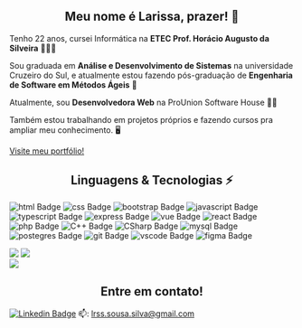 <h2 style="text-align:center">Meu nome é Larissa, prazer! 👋</h2>

Tenho 22 anos, cursei Informática na __ETEC Prof. Horácio Augusto da Silveira__ 👩🏻‍🎓

Sou graduada em __Análise e Desenvolvimento de Sistemas__ na universidade Cruzeiro do Sul, e atualmente estou fazendo pós-graduação de __Engenharia de Software em Métodos Ágeis__ 💫 

Atualmente, sou __Desenvolvedora Web__ na ProUnion Software House 👩‍💻

Também estou trabalhando em projetos próprios e fazendo cursos pra ampliar meu conhecimento. 🖥

<a href="https://devlari.vercel.app/">Visite meu portfólio!</a>


<h2 style="text-align:center">Linguagens & Tecnologias ⚡</h2>

![html Badge](https://img.shields.io/badge/HTML5-E34F26?style=for-the-badge&logo=html5&logoColor=white)
![css Badge](https://img.shields.io/badge/CSS3-1572B6?style=for-the-badge&logo=css3&logoColor=white)
![bootstrap Badge](https://img.shields.io/badge/Bootstrap-563D7C?style=for-the-badge&logo=bootstrap&logoColor=white)
![javascript Badge](https://img.shields.io/badge/JavaScript-323330?style=for-the-badge&logo=javascript&logoColor=F7DF1E)
![typescript Badge](https://img.shields.io/badge/TypeScript-323330?style=for-the-badge&logo=typescript&logoColor=007ACC)
![express Badge](https://img.shields.io/badge/Express.js-404D59?style=for-the-badge)
![vue Badge](https://img.shields.io/badge/Vue.js-35495E?style=for-the-badge&logo=vue.js&logoColor=4FC08D)
![react Badge](https://img.shields.io/badge/React-20232A?style=for-the-badge&logo=react&logoColor=61DAFB)
![php Badge](https://img.shields.io/badge/PHP-8993c1?style=for-the-badge&logo=php&logoColor=white)
![C++ Badge](https://img.shields.io/badge/C++-017fcd?style=for-the-badge&logo=C&logoColor=white)
![CSharp Badge](https://img.shields.io/badge/CSharp-9e6ed8?style=for-the-badge&logo=CSharp&logoColor=white)
![mysql Badge](https://img.shields.io/badge/MySQL-00000F?style=for-the-badge&logo=mysql&logoColor=white)
![postegres Badge](https://img.shields.io/badge/PostgreSQL-316192?style=for-the-badge&logo=postgresql&logoColor=white)
![git Badge](https://img.shields.io/badge/Git-F05032?style=for-the-badge&logo=git&logoColor=white)
![vscode Badge](https://img.shields.io/badge/Visual_Studio_Code-0078D4?style=for-the-badge&logo=visual%20studio%20code&logoColor=white)
![figma Badge](https://img.shields.io/badge/Figma-F24E1E?style=for-the-badge&logo=figma&logoColor=white)

![](https://github-readme-streak-stats.herokuapp.com/?user=devlari&theme=dark&hide_border=false)
![](https://github-readme-stats.vercel.app/api/top-langs/?username=devlari&theme=dark&hide_border=false&include_all_commits=true&count_private=true&layout=compact)<br/>
![](https://github-readme-stats.vercel.app/api?username=devlari&theme=dark&hide_border=false&include_all_commits=true&count_private=true)

<h2 style="text-align:center">Entre em contato!</h2>

<a href="https://www.linkedin.com/in/larissa-sousa-silva-491893204/">![Linkedin Badge](https://img.shields.io/badge/LinkedIn-0077B5?style=for-the-badge&logo=linkedin&logoColor=white)</a>
📫: lrss.sousa.silva@gmail.com
<!--
**devlari/devlari** is a ✨ _special_ ✨ repository because its `README.md` (this file) appears on your GitHub profile.

Here are some ideas to get you started:

- 🔭 I’m currently working on ...
- 🌱 I’m currently learning ...
- 👯 I’m looking to collaborate on ...
- 🤔 I’m looking for help with ...
- 💬 Ask me about ...
- 📫 How to reach me: ...
- 😄 Pronouns: ...
- ⚡ Fun fact: ...
-->
